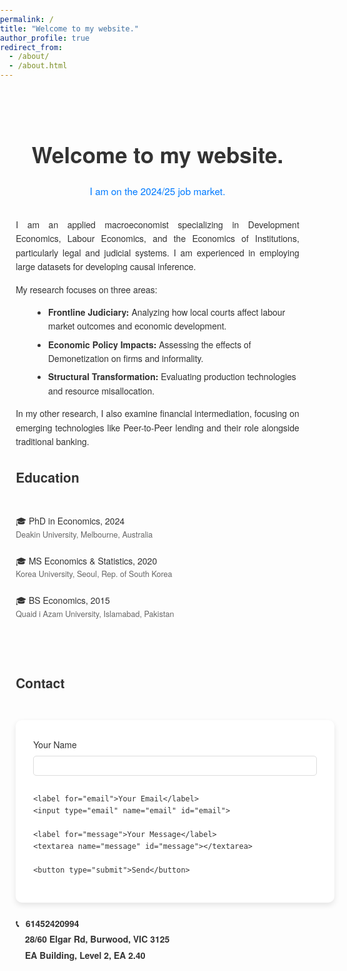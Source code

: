 ```yaml
---
permalink: /
title: "Welcome to my website."
author_profile: true
redirect_from: 
  - /about/
  - /about.html
---
```


<style>
  body {
    font-family: 'Helvetica Neue', Helvetica, Arial, sans-serif;
    color: #333;
    line-height: 1.6;
    margin: 0;
    padding: 0;
  }
  .container {
    width: 90%;
    max-width: 900px;
    margin: 0 auto;
    padding: 2em 0;
  }
  h1, h2 {
    font-weight: 700;
    color: #333;
  }
  h1 {
    font-size: 2.5em;
    text-align: center;
    margin-bottom: 0.5em;
  }
  .job-market {
    text-align: center;
    font-size: 1.1em;
    margin-bottom: 2em;
    color: #007aff;
  }
  p {
    text-align: justify;
    margin-bottom: 1em;
  }
  ul {
    margin-bottom: 1em;
  }
  li {
    margin-bottom: 0.5em;
  }
  /* Education */
  .education {
    margin-top: 3em;
  }
  .education-item {
    margin-bottom: 1.5em;
  }
  .education-item sub {
    font-size: 0.9em;
    color: #666;
  }
  /* Contact form */
  .contact-form {
    width: 100%;
    background: #fff;
    padding: 2em;
    border-radius: 10px;
    box-shadow: 0 4px 10px rgba(0,0,0,0.1);
    margin-top: 3em;
  }
  .contact-form label {
    display: block;
    margin-bottom: 0.5em;
    font-size: 1em;
    color: #333;
  }
  .contact-form input,
  .contact-form textarea {
    width: 100%;
    padding: 0.5em;
    margin-bottom: 1em;
    border: 1px solid #ddd;
    border-radius: 5px;
    font-size: 1em;
  }
  .contact-form button {
    padding: 0.7em 2em;
    font-size: 1em;
    color: white;
    background-color: #007aff;
    border: none;
    border-radius: 5px;
    cursor: pointer;
    transition: background-color 0.3s ease;
  }
  .contact-form button:hover {
    background-color: #005bb5;
  }
  /* Contact info */
  .contact-info {
    font-size: 1em;
    color: #333;
    margin-top: 1.5em;
    font-family: 'Avenir', 'Helvetica Neue', Helvetica, Arial, sans-serif;
    line-height: 1.8;
    font-weight: 700;
  }
  .contact-info strong {
    font-weight: 600;
  }
</style>

<div class="container">
  <h1>Welcome to my website.</h1>
  <p class="job-market">I am on the 2024/25 job market.</p>
  
  <p>
    I am an applied macroeconomist specializing in Development Economics, Labour Economics, and the Economics of Institutions, particularly legal and judicial systems. I am experienced in employing large datasets for developing causal inference.
  </p>
  
  <p>
    My research focuses on three areas:
  </p>
  
  <ul style="margin-left: 2em;">
    <li>
      <strong>Frontline Judiciary:</strong> Analyzing how local courts affect labour market outcomes and economic development.
    </li>
    <li>
      <strong>Economic Policy Impacts:</strong> Assessing the effects of Demonetization on firms and informality.
    </li>
    <li>
      <strong>Structural Transformation:</strong> Evaluating production technologies and resource misallocation.
    </li>
  </ul>
  
  <p>
    In my other research, I also examine financial intermediation, focusing on emerging technologies like Peer-to-Peer lending and their role alongside traditional banking.
  </p>
  
  <h2>Education</h2>
  
  <div class="education">
    <div class="education-item">
      &#127891; PhD in Economics, 2024<br>
      <sub>Deakin University, Melbourne, Australia</sub>
    </div>
    <div class="education-item">
      &#127891; MS Economics & Statistics, 2020<br>
      <sub>Korea University, Seoul, Rep. of South Korea</sub>
    </div>
    <div class="education-item">
      &#127891; BS Economics, 2015<br>
      <sub>Quaid i Azam University, Islamabad, Pakistan</sub>
    </div>
  </div>
  
  <h2 style="margin-top: 4em;">Contact</h2>
  
  <form action="https://formspree.io/f/mpwaadvz" method="POST" class="contact-form">
    <label for="name">Your Name</label>
    <input type="text" name="name" id="name">
    
    <label for="email">Your Email</label>
    <input type="email" name="email" id="email">
    
    <label for="message">Your Message</label>
    <textarea name="message" id="message"></textarea>
    
    <button type="submit">Send</button>
  </form>
  
  <p class="contact-info">
    <strong>📞</strong> <span style="margin-left: 0.5em;">61452420994</span><br>
    <strong>📍</strong> <span style="margin-left: 0.5em;">28/60 Elgar Rd, Burwood, VIC 3125</span><br>
    <strong>🏢</strong> <span style="margin-left: 0.5em;">EA Building, Level 2, EA 2.40</span>
  </p>
</div>
